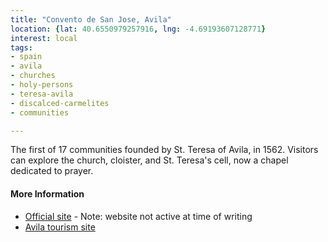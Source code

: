 ```yaml
---
title: "Convento de San Jose, Avila"
location: {lat: 40.6550979257916, lng: -4.69193607128771}
interest: local
tags:
- spain
- avila
- churches
- holy-persons
- teresa-avila
- discalced-carmelites
- communities

---
```



The first of 17 communities founded by St. Teresa of Avila, in 1562. Visitors can explore the church, cloister, and St. Teresa's cell, now a chapel dedicated to prayer.

#### More Information

* [Official site](http://www.sanjosedeavila.es/) - Note: website not active at time of writing
* [Avila tourism site](https://www.avilaturismo.com/en/convent-and-church-of-san-jose)





